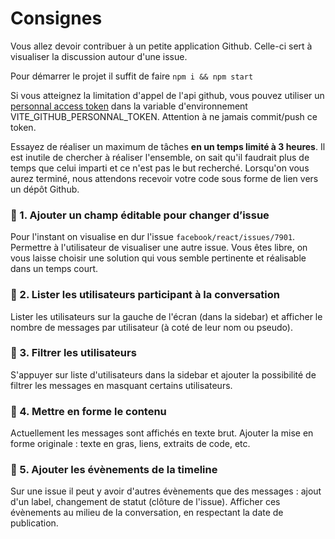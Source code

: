 # Consignes

Vous allez devoir contribuer à un petite application Github. Celle-ci sert à visualiser la discussion autour d'une issue.

Pour démarrer le projet il suffit de faire `npm i && npm start`

Si vous atteignez la limitation d'appel de l'api github, vous pouvez utiliser un [personnal access token](https://docs.github.com/en/authentication/keeping-your-account-and-data-secure/managing-your-personal-access-tokens#creating-a-personal-access-token-classic) dans la variable d'environnement VITE_GITHUB_PERSONNAL_TOKEN. Attention à ne jamais commit/push ce token.

Essayez de réaliser un maximum de tâches **en un temps limité à 3 heures**. Il est inutile de chercher à réaliser l'ensemble, on sait qu'il faudrait plus de temps que celui imparti et ce n'est pas le but recherché.
Lorsqu'on vous aurez terminé, nous attendons recevoir votre code sous forme de lien vers un dépôt Github.

### 📝 1. Ajouter un champ éditable pour changer d’issue

Pour l'instant on visualise en dur l'issue `facebook/react/issues/7901`. Permettre à l'utilisateur de visualiser une autre issue. Vous êtes libre, on vous laisse choisir une solution qui vous semble pertinente et réalisable dans un temps court.

### 📝 2. Lister les utilisateurs participant à la conversation

Lister les utilisateurs sur la gauche de l'écran (dans la sidebar) et afficher le nombre de messages par utilisateur (à coté de leur nom ou pseudo).

### 📝 3. Filtrer les utilisateurs

S'appuyer sur liste d'utilisateurs dans la sidebar et ajouter la possibilité de filtrer les messages en masquant certains utilisateurs.

### 📝 4. Mettre en forme le contenu

Actuellement les messages sont affichés en texte brut. Ajouter la mise en forme originale : texte en gras, liens, extraits de code, etc.

### 📝 5. Ajouter les évènements de la timeline

Sur une issue il peut y avoir d'autres évènements que des messages : ajout d'un label, changement de statut (clôture de l'issue). Afficher ces évènements au milieu de la conversation, en respectant la date de publication.
